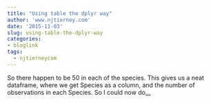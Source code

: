 ```yaml
---
title: "Using table the dplyr way"
author: 'www.njtierney.com'
date: '2015-11-03'
slug: using-table-the-dplyr-way
categories:
- bloglink
tags:
  - njtierneycom
---
```


So there happen to be 50 in each of the species. This gives us a neat dataframe, where we get Species as a column, and the number of observations in each Species. So I could now do[... <i class="fas fa-external-link-alt"></i>](https://www.njtierney.com/post/2015/11/03/tally-dplyr-table/)

